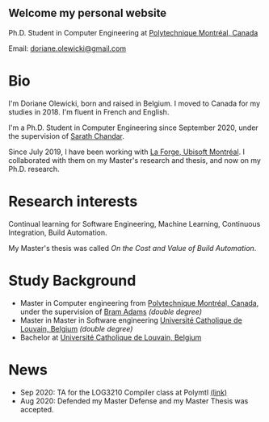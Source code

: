 ## Welcome my personal website

Ph.D. Student in Computer Engineering at [Polytechnique Montréal, Canada](https://www.polymtl.ca/)

Email: <doriane.olewicki@gmail.com>

# Bio

I'm Doriane Olewicki, born and raised in Belgium. I moved to Canada for my studies in 2018. I'm fluent in French and English.

I'm a Ph.D. Student in Computer Engineering since September 2020, under the supervision of [Sarath Chandar](http://sarathchandar.in/). 

Since July 2019, I have been working with [La Forge, Ubisoft Montréal](https://montreal.ubisoft.com/en/our-engagements/research-and-development/). 
I collaborated with them on my Master's research and thesis, and now on my Ph.D. research.

# Research interests
Continual learning for Software Engineering, Machine Learning, Continuous Integration, Build Automation.
 
My Master's thesis was called *On the Cost and Value of Build Automation*.

# Study Background

- Master in Computer engineering from [Polytechnique Montréal, Canada](https://www.polymtl.ca/), under the supervision of [Bram Adams](https://mcis.cs.queensu.ca/bram.html) *(double degree)*
- Master in Master in Software engineering [Université Catholique de Louvain, Belgium](https://uclouvain.be/) *(double degree)*
- Bachelor at [Université Catholique de Louvain, Belgium](https://uclouvain.be/)

# News

- Sep 2020: TA for the LOG3210 Compiler class at Polymtl [(link)](https://www.polymtl.ca/programmes/cours/elements-de-langages-et-compilateurs)
- Aug 2020: Defended my Master Defense and my Master Thesis was accepted. 
